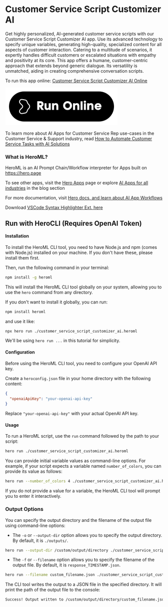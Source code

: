 # Customer Service Script Customizer AI

Get highly personalized, AI-generated customer service scripts with our Customer Service Script Customizer AI app. Use its advanced technology to specify unique variables, generating high-quality, specialized content for all aspects of customer interaction. Catering to a multitude of scenarios, it expertly handles difficult customers or escalated situations with empathy and positivity at its core. This app offers a humane, customer-centric approach that extends beyond generic dialogue. Its versatility is unmatched, aiding in creating comprehensive conversation scripts.

To run this app online: [Customer Service Script Customizer AI Online](https://hero.page/app/customer-service-script-customizer-ai-ai-powered-personalized-customer-interaction/ws7mGD3BI00692SZlACt)

[![Run Customer Service Script Customizer AI Online](/assets/run.svg)](https://hero.page/app/customer-service-script-customizer-ai-ai-powered-personalized-customer-interaction/ws7mGD3BI00692SZlACt)

To learn more about AI Apps for Customer Service Rep use-cases in the Customer Service & Support industry, read [How to Automate Customer Service Tasks with AI Solutions](https://hero.page/blog/ai/customer-service-and-support/how-to-automate-customer-service-tasks-with-ai-solutions/170832)

### What is HeroML?
HeroML is an AI Prompt Chain/Workflow interpreter for Apps built on https://hero.page 

To see other apps, visit the [Hero Apps](https://hero.page/apps) page or explore [AI Apps for all industries](https://hero.page/blog) in the blog section

For more documentation, visit [Hero docs, and learn about AI App Workflows](https://hero.page/tutorials/introduction-to-heroml)

Download [VSCode Syntax Highlighter Ext. here](https://marketplace.visualstudio.com/items?itemName=hero-page.heroml)

## Run with HeroCLI (Requires OpenAI Token)

#### Installation

To install the HeroML CLI tool, you need to have Node.js and npm (comes with Node.js) installed on your machine. If you don't have these, please install them first. 

Then, run the following command in your terminal:

```bash
npm install -g heroml
```

This will install the HeroML CLI tool globally on your system, allowing you to use the `hero` command from any directory.

If you don't want to install it globally, you can run:

```bash
npm install heroml
```

and use it like:

```bash
npx hero run ./customer_service_script_customizer_ai.heroml
```

We'll be using `hero run ...` in this tutorial for simplicity.

#### Configuration

Before using the HeroML CLI tool, you need to configure your OpenAI API key. 

Create a `heroconfig.json` file in your home directory with the following content:

```json
{
  "openaiApiKey": "your-openai-api-key"
}
```

Replace `"your-openai-api-key"` with your actual OpenAI API key.

#### Usage

To run a HeroML script, use the `run` command followed by the path to your script:

```bash
hero run ./customer_service_script_customizer_ai.heroml
```

You can provide initial variable values as command-line options. For example, if your script expects a variable named `number_of_colors`, you can provide its value as follows:

```bash
hero run --number_of_colors 4 ./customer_service_script_customizer_ai.heroml
```

If you do not provide a value for a variable, the HeroML CLI tool will prompt you to enter it interactively.

### Output Options

You can specify the output directory and the filename of the output file using command-line options:

- The `-o` or `--output-dir` option allows you to specify the output directory. By default, it is `./outputs/`.

```bash
hero run --output-dir /custom/output/directory ./customer_service_script_customizer_ai.heroml
```

- The `-f` or `--filename` option allows you to specify the filename of the output file. By default, it is `response_TIMESTAMP.json`.

```bash
hero run --filename custom_filename.json ./customer_service_script_customizer_ai.heroml
```

The CLI tool writes the output to a JSON file in the specified directory. It will print the path of the output file to the console:

```bash
Success! Output written to /custom/output/directory/custom_filename.json
```

